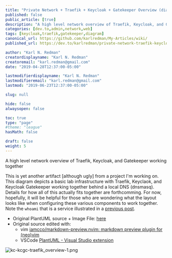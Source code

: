 ```yaml
---
title: "Private Network + Traefik + Keycloak + Gatekeeper Overview (diagram)"
published: false
public_article: [true]
description: "A high level network overview of Traefik, Keycloak, and Gatekeeper working together"
categories: [dev.to,admin,network,web]
tags: [keycloak,traefik,gatekeeper,diagram]
canonical_url: https://github.com/karlredman/My-Articles/wiki/
published_url: https://dev.to/karlredman/private-network-traefik-keycloak-gatekeeper-overview-diagram-1nmn

author: "Karl N. Redman"
creatordisplayname: "Karl N. Redman"
creatoremail: "karl.redman@gmail.com"
date: "2019-04-28T12:37:00-05:00"

lastmodifierdisplayname: "Karl N. Redman"
lastmodifieremail: "karl.redman@gmail.com"
lastmod: "2019-06-23T12:37:00-05:00"

slug: null

hide: false
alwaysopen: false

toc: true
type: "page"
#theme: "league"
hasMath: false

draft: false
weight: 5
---
```


A high level network overview of Traefik, Keycloak, and Gatekeeper working together

This is yet another artifact [although ugly] from a project I'm working on. This diagram depicts a basic lab infrastructure with Traefik, Keyclaok, and Keycloak Gatekeeper working together behind a local DNS (dnsmasq). Details for how all of this actually fits together are forthcomming. For now, hopefully, it will be helpful for those who are wondering what the layout looks like when configuring these various components to work together. Note the `whoami` that is a service illustrated in a [previous post](https://dev.to/karlredman/keycloak-v5-gatekeeper-v5-flowcharts-easily-create-and-restrict-an-isolated-iodc-client-service-by-group-role-53h4).

* Original PlantUML source + Image File: [here](https://github.com/karlredman/My-Articles/tree/master/Artifacts/network-diagrams)
* Original source edited with:
  * vim [iamcco/markdown-preview.nvim: markdown preview plugin for (neo)vim](https://github.com/iamcco/markdown-preview.nvim)
  * VSCode [PlantUML - Visual Studio extension](https://marketplace.visualstudio.com/items?itemName=jebbs.plantuml)

![kc-kcgc-traefik_overview-1.png](https://raw.githubusercontent.com/karlredman/My-Articles/master/Artifacts/network-diagrams/kc-kcgc-traefik_overview-1.png)
